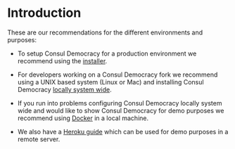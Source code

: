 # Introduction

These are our recommendations for the different environments and purposes:

- To setup Consul Democracy for a production environment we recommend using the [installer](https://github.com/consuldemocracy/installer).

- For developers working on a Consul Democracy fork we recommend using a UNIX based system (Linux or Mac) and installing Consul Democracy [locally system wide](local_installation.md).

- If you run into problems configuring Consul Democracy locally system wide and would like to show Consul Democracy for demo purposes we recommend using [Docker](docker.md) in a local machine.

- We also have a [Heroku guide](deploying-on-heroku.md) which can be used for demo purposes in a remote server.
